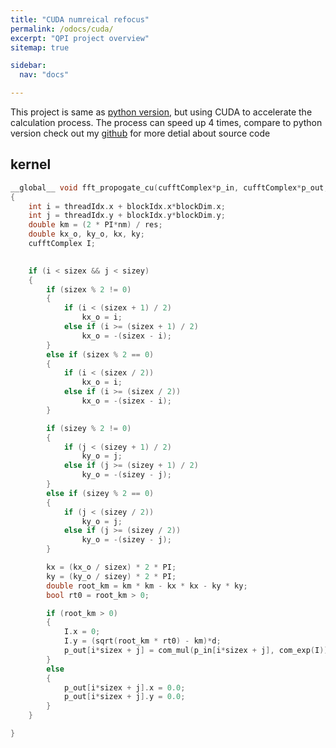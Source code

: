 ```yaml
---
title: "CUDA numreical refocus"
permalink: /odocs/cuda/
excerpt: "QPI project overview"
sitemap: true

sidebar:
  nav: "docs"

---
```


This project is same as [python version](https://yohschang.github.io/minimal-mistakes/pdocs/qpiprocess/#refocus), but using CUDA to accelerate the calculation process.
The process can speed up 4 times, compare to python version
check out my [github](https://github.com/yohschang/refocus_cuda) for more detial about source code

## kernel
```c
__global__ void fft_propogate_cu(cufftComplex*p_in, cufftComplex*p_out, double d, float nm, float res, int sizex, int sizey)
{
	int i = threadIdx.x + blockIdx.x*blockDim.x;
	int j = threadIdx.y + blockIdx.y*blockDim.y;
	double km = (2 * PI*nm) / res;
	double kx_o, ky_o, kx, ky;
	cufftComplex I;

	
	if (i < sizex && j < sizey)
	{
		if (sizex % 2 != 0)
		{
			if (i < (sizex + 1) / 2)
				kx_o = i;
			else if (i >= (sizex + 1) / 2)
				kx_o = -(sizex - i);
		}
		else if (sizex % 2 == 0)
		{
			if (i < (sizex / 2))
				kx_o = i;
			else if (i >= (sizex / 2))
				kx_o = -(sizex - i);
		}

		if (sizey % 2 != 0)
		{
			if (j < (sizey + 1) / 2)
				ky_o = j;
			else if (j >= (sizey + 1) / 2)
				ky_o = -(sizey - j);
		}
		else if (sizey % 2 == 0)
		{
			if (j < (sizey / 2))
				ky_o = j;
			else if (j >= (sizey / 2))
				ky_o = -(sizey - j);
		}

		kx = (kx_o / sizex) * 2 * PI;
		ky = (ky_o / sizey) * 2 * PI;
		double root_km = km * km - kx * kx - ky * ky;
		bool rt0 = root_km > 0;

		if (root_km > 0)
		{
			I.x = 0;
			I.y = (sqrt(root_km * rt0) - km)*d;
			p_out[i*sizex + j] = com_mul(p_in[i*sizex + j], com_exp(I));
		}
		else
		{
			p_out[i*sizex + j].x = 0.0;
			p_out[i*sizex + j].y = 0.0;
		}
	}

}
```
